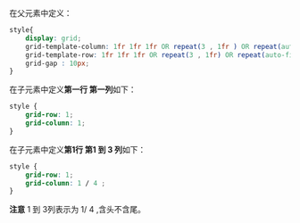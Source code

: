 在父元素中定义：
```css
style{
    display: grid;
    grid-template-column: 1fr 1fr 1fr OR repeat(3 , 1fr ) OR repeat(auto-fill , 200px);
    grid-template-row: 1fr 1fr 1fr OR repeat(3 , 1fr) OR repeat(auto-fill , 200px);
    grid-gap : 10px;
}
```

在子元素中定义**第一行 第一列**如下：
```css
style {
    grid-row: 1;
    grid-column: 1; 
}
```
在子元素中定义**第1行 第1 到 3 列**如下：
```css
style {
    grid-row: 1; 
    grid-column: 1 / 4 ;
}
```
**注意** 1 到 3列表示为  1/ 4 ,含头不含尾。